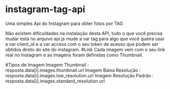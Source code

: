 # instagram-tag-api
Uma simples Api do Instagram para obter fotos por TAG

Não existem dificuldades na instalação desta API, tudo o que você precisa mudar está no arquivo api.js mude a var tag para algo que você queira usar a var client_id e a var access com o seu token de acesso que podem ser obtidos direto do site do instagram. 
#Link
Cada imagem vem com o seu link real no Instagram e as imagens foram definidas como Thumbnail. 

#Tipos de Imagem 
Imagem Thumbnail : resposta.data[i].images.thumbnail.url
Imagem Baixa Resolução : resposta.data[i].images.low_resolution.url
Imagem Resolução Padrão : resposta.data[i].images.standard_resolution.url
